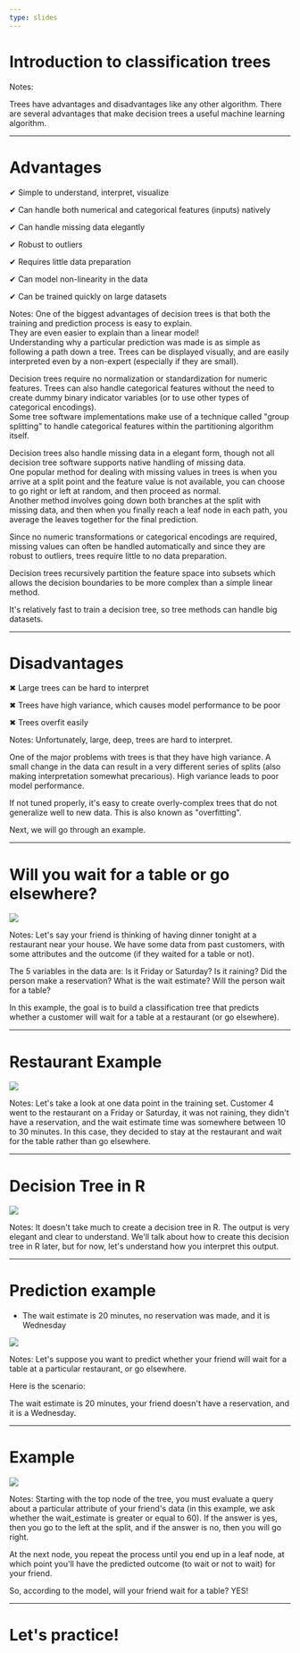 ```yaml
---
type: slides
---
```


# Introduction to classification trees

Notes: 

Trees have advantages and disadvantages like any other algorithm. There are several advantages that make decision trees a useful machine learning algorithm.


---

# Advantages

✔ Simple to understand, interpret, visualize

✔ Can handle both numerical and categorical features (inputs) natively    

✔ Can handle missing data elegantly

✔ Robust to outliers

✔ Requires little data preparation

✔ Can model non-linearity in the data

✔ Can be trained quickly on large datasets



Notes:  One of the biggest advantages of decision trees is that both the training and prediction process is easy to explain.  
They are even easier to explain than a linear model!  
Understanding why a particular prediction was made is as simple as following a path down a tree. Trees can be displayed visually, and are easily interpreted even by a non-expert (especially if they are small).

Decision trees require no normalization or standardization for numeric features. Trees can also handle categorical features without the need to create dummy binary indicator variables (or to use other types of categorical encodings).  
Some tree software implementations make use of a technique called  "group splitting" to handle categorical features within the partitioning algorithm itself.   

Decision trees also handle missing data in a elegant form, though not all decision tree software supports native handling of missing data.  
One popular method for dealing with missing values in trees is when you arrive at a split point and the feature value is not available, you can choose to go right or left at random, and then proceed as normal.  
Another method involves going down both branches at the split with missing data, and then when you finally reach a leaf node in each path, you average the leaves together for the final prediction. 

Since no numeric transformations or categorical encodings are required, missing values can often be handled automatically and since they are robust to outliers, trees require little to no data preparation.

Decision trees recursively partition the feature space into subsets which allows the decision boundaries to be more complex than a simple linear method.

It's relatively fast to train a decision tree, so tree methods can handle big datasets. 

---

# Disadvantages 


✖ Large trees can be hard to interpret

✖ Trees have high variance, which causes model performance to be poor

✖ Trees overfit easily


Notes: Unfortunately, large, deep, trees are hard to interpret.

One of the major problems with trees is that they have high variance.  A small change in the data can result in a very different series of splits (also making interpretation somewhat precarious).  High variance leads to poor model performance.

If not tuned properly, it's easy to create overly-complex trees that do not generalize well to new data.  This is also known as "overfitting".


Next, we will go through an example.

---

# Will you wait for a table or go elsewhere?

![](https://github.com/open-data-courses/tree-based-models-in-r/blob/master/images/restaurante_example_table.png?raw=TRUE)

Notes: Let's say your friend is thinking of having dinner tonight at a restaurant near your house. We have some data from past customers, with some attributes and the outcome (if they waited for a table or not).

The 5 variables in the data are:
Is it Friday or Saturday? 
Is it raining?
Did the person make a reservation?
What is the wait estimate?
Will the person wait for a table?

In this example, the goal is to build a classification tree that predicts whether a customer will wait for a table at a restaurant (or go elsewhere).

---

# Restaurant Example

![](https://github.com/open-data-courses/tree-based-models-in-r/blob/master/images/restaurante_example_table_highlight.png?raw=TRUE)

Notes: Let's take a look at one data point in the training set.  Customer 4 went to the restaurant on a Friday or Saturday, it was not raining, they didn't have a reservation, and the wait estimate time was somewhere between 10 to 30 minutes.  In this case, they decided to stay at the restaurant and wait for the table rather than go elsewhere.

---

# Decision Tree in R

![](https://github.com/open-data-courses/tree-based-models-in-r/blob/master/images/dt_restaurant_example.png?raw=TRUE)

Notes: It doesn't take much to create a decision tree in R. The output is very elegant and clear to understand. We'll talk about how to create this decision tree in R later, but for now, let's understand how you interpret this output.

---

# Prediction example 

- The wait estimate is 20 minutes, no reservation was made, and it is Wednesday

![](https://github.com/open-data-courses/tree-based-models-in-r/blob/master/images/dt_restaurant_example.png?raw=TRUE)


Notes: Let's suppose you want to predict whether your friend will wait for a table at a particular restaurant, or go elsewhere.  		
  		  
Here is the scenario: 

The wait estimate is 20 minutes, your friend doesn't have a reservation, and it is a Wednesday. 

---

# Example

![](https://github.com/open-data-courses/tree-based-models-in-r/blob/master/images/dt_restaurant_example_explained_new.png?raw=TRUE)

Notes: Starting with the top node of the tree, you must evaluate a query about a particular attribute of your friend's data (in this example, we ask whether the wait_estimate is greater or equal to 60). If the answer is yes, then you go to the left at the split, and if the answer is no, then you will go right. 		
  		  
At the next node, you repeat the process until you end up in a leaf node, at which point you'll have the predicted outcome (to wait or not to wait) for your friend.		
  		  
So, according to the model, will your friend wait for a table?  YES!

---

# Let's practice!

